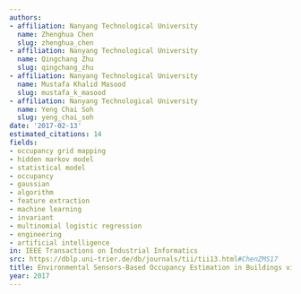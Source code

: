 ```yaml
---
authors:
- affiliation: Nanyang Technological University
  name: Zhenghua Chen
  slug: zhenghua_chen
- affiliation: Nanyang Technological University
  name: Qingchang Zhu
  slug: qingchang_zhu
- affiliation: Nanyang Technological University
  name: Mustafa Khalid Masood
  slug: mustafa_k_masood
- affiliation: Nanyang Technological University
  name: Yeng Chai Soh
  slug: yeng_chai_soh
date: '2017-02-13'
estimated_citations: 14
fields:
- occupancy grid mapping
- hidden markov model
- statistical model
- occupancy
- gaussian
- algorithm
- feature extraction
- machine learning
- invariant
- multinomial logistic regression
- engineering
- artificial intelligence
in: IEEE Transactions on Industrial Informatics
src: https://dblp.uni-trier.de/db/journals/tii/tii13.html#ChenZMS17
title: Environmental Sensors-Based Occupancy Estimation in Buildings via IHMM-MLR
year: 2017
---
```


